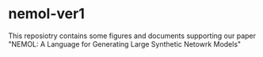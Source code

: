 # nemol-ver1
This reposiotry contains some figures and documents supporting our paper "NEMOL: A Language for Generating Large Synthetic Netowrk Models"
